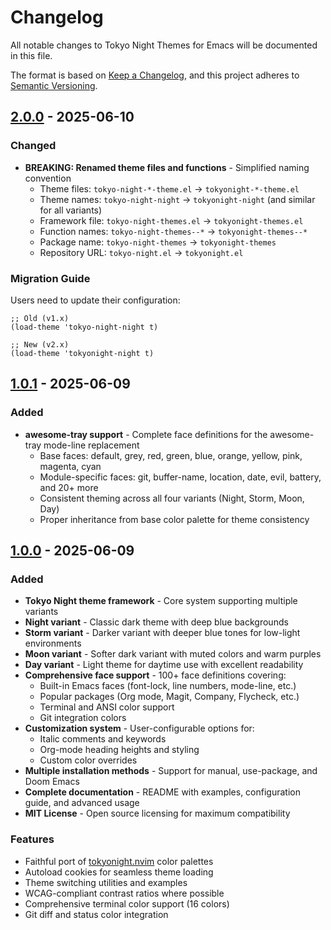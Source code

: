# Changelog

All notable changes to Tokyo Night Themes for Emacs will be documented in this file.

The format is based on [Keep a Changelog](https://keepachangelog.com/en/1.0.0/),
and this project adheres to [Semantic Versioning](https://semver.org/spec/v2.0.0.html).

## [2.0.0] - 2025-06-10

### Changed
- **BREAKING: Renamed theme files and functions** - Simplified naming convention
  - Theme files: `tokyo-night-*-theme.el` → `tokyonight-*-theme.el`
  - Theme names: `tokyo-night-night` → `tokyonight-night` (and similar for all variants)
  - Framework file: `tokyo-night-themes.el` → `tokyonight-themes.el`
  - Function names: `tokyo-night-themes--*` → `tokyonight-themes--*`
  - Package name: `tokyo-night-themes` → `tokyonight-themes`
  - Repository URL: `tokyo-night.el` → `tokyonight.el`

### Migration Guide
Users need to update their configuration:
```elisp
;; Old (v1.x)
(load-theme 'tokyo-night-night t)

;; New (v2.x)
(load-theme 'tokyonight-night t)
```

## [1.0.1] - 2025-06-09

### Added
- **awesome-tray support** - Complete face definitions for the awesome-tray mode-line replacement
  - Base faces: default, grey, red, green, blue, orange, yellow, pink, magenta, cyan
  - Module-specific faces: git, buffer-name, location, date, evil, battery, and 20+ more
  - Consistent theming across all four variants (Night, Storm, Moon, Day)
  - Proper inheritance from base color palette for theme consistency

## [1.0.0] - 2025-06-09

### Added
- **Tokyo Night theme framework** - Core system supporting multiple variants
- **Night variant** - Classic dark theme with deep blue backgrounds
- **Storm variant** - Darker variant with deeper blue tones for low-light environments
- **Moon variant** - Softer dark variant with muted colors and warm purples
- **Day variant** - Light theme for daytime use with excellent readability
- **Comprehensive face support** - 100+ face definitions covering:
  - Built-in Emacs faces (font-lock, line numbers, mode-line, etc.)
  - Popular packages (Org mode, Magit, Company, Flycheck, etc.)
  - Terminal and ANSI color support
  - Git integration colors
- **Customization system** - User-configurable options for:
  - Italic comments and keywords
  - Org-mode heading heights and styling
  - Custom color overrides
- **Multiple installation methods** - Support for manual, use-package, and Doom Emacs
- **Complete documentation** - README with examples, configuration guide, and advanced usage
- **MIT License** - Open source licensing for maximum compatibility

### Features
- Faithful port of [tokyonight.nvim](https://github.com/folke/tokyonight.nvim) color palettes
- Autoload cookies for seamless theme loading
- Theme switching utilities and examples
- WCAG-compliant contrast ratios where possible
- Comprehensive terminal color support (16 colors)
- Git diff and status color integration

[2.0.0]: https://github.com/xvvhang/tokyonight.el/releases/tag/v2.0.0
[1.0.1]: https://github.com/xvvhang/tokyonight.el/releases/tag/v1.0.1
[1.0.0]: https://github.com/xvvhang/tokyonight.el/releases/tag/v1.0.0

